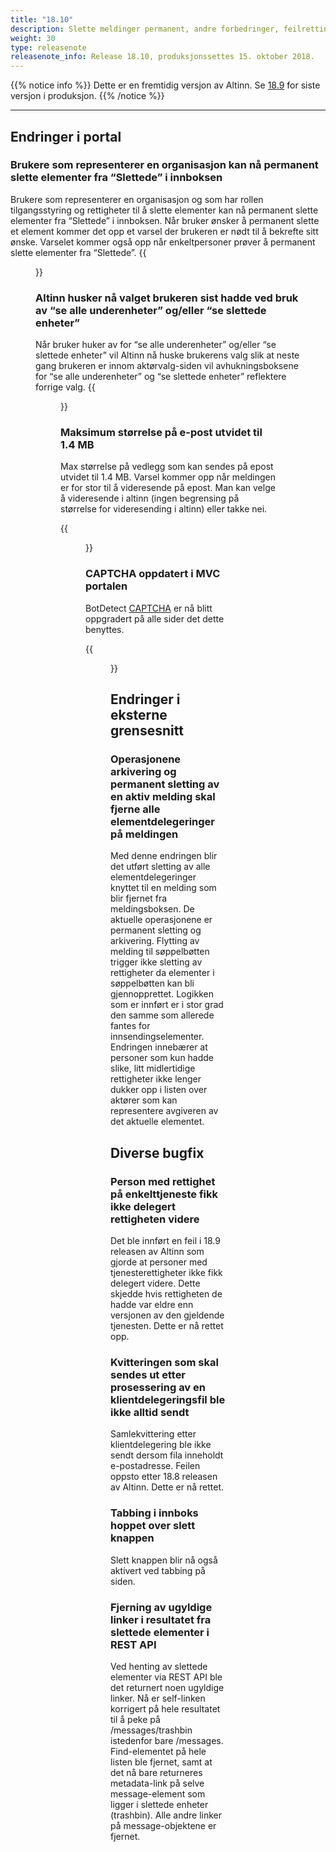 ```yaml
---
title: "18.10"
description: Slette meldinger permanent, andre forbedringer, feilrettinger m.m.
weight: 30
type: releasenote
releasenote_info: Release 18.10, produksjonssettes 15. oktober 2018.
---
```

{{% notice info %}}
Dette er en fremtidig versjon av Altinn. Se [18.9](../18-9) for siste versjon i produksjon.
{{% /notice %}}
***

## Endringer i portal

### Brukere som representerer en organisasjon kan nå permanent slette elementer fra “Slettede” i innboksen

Brukere som representerer en organisasjon og som har rollen tilgangsstyring og rettigheter til å slette elementer kan nå permanent slette elementer fra “Slettede” i innboksen. Når bruker ønsker å permanent slette et element kommer det opp et varsel der brukeren er nødt til å bekrefte sitt ønske. Varselet kommer også opp når enkeltpersoner prøver å permanent slette elementer fra “Slettede”.
{{<figure src="permanentSletting.png?width=600" title="">}}

### Altinn husker nå valget brukeren sist hadde ved bruk av “se alle underenheter” og/eller “se slettede enheter”

Når bruker huker av for “se alle underenheter” og/eller “se slettede enheter” vil Altinn nå huske brukerens valg slik at neste gang brukeren er innom aktørvalg-siden vil avhukningsboksene for “se alle underenheter” og “se slettede enheter” reflektere forrige valg.
{{<figure src="aktorvalg.png?width=600" title="">}}

### Maksimum størrelse på e-post utvidet til 1.4 MB

 Max størrelse på vedlegg som kan sendes på epost utvidet til 1.4 MB. Varsel kommer opp når meldingen er for stor til å videresende på epost. Man kan velge å videresende i altinn (ingen begrensing på størrelse for videresending i altinn) eller takke nei.

{{<figure src="vedleggStorrelse.png?width=600" title="">}}

### CAPTCHA oppdatert i MVC portalen

BotDetect [CAPTCHA](https://no.wikipedia.org/wiki/CAPTCHA) er nå blitt oppgradert på alle sider det dette benyttes.

{{<figure src="dcapta.png?width=600" title="">}}

## Endringer i eksterne grensesnitt

### Operasjonene arkivering og permanent sletting av en aktiv melding skal fjerne alle elementdelegeringer på meldingen

Med denne endringen blir det utført sletting av alle elementdelegeringer knyttet til en melding som blir fjernet fra meldingsboksen. De aktuelle operasjonene er permanent sletting og arkivering. Flytting av melding til søppelbøtten trigger ikke sletting av rettigheter da elementer i søppelbøtten kan bli gjennopprettet. Logikken som er innført er i stor grad den samme som allerede fantes for innsendingselementer.
Endringen innebærer at personer som kun hadde slike, litt midlertidige rettigheter ikke lenger dukker opp i listen over aktører som kan representere avgiveren av det aktuelle elementet.

## Diverse bugfix

### Person med rettighet på enkelttjeneste fikk ikke delegert rettigheten videre

Det ble innført en feil i 18.9 releasen av Altinn som gjorde at personer med tjenesterettigheter ikke fikk delegert videre. Dette skjedde hvis rettigheten de hadde var eldre enn versjonen av den gjeldende tjenesten. Dette er nå rettet opp.

### Kvitteringen som skal sendes ut etter prosessering av en klientdelegeringsfil ble ikke alltid sendt

Samlekvittering etter klientdelegering ble ikke sendt dersom fila inneholdt e-postadresse. Feilen oppsto etter 18.8 releasen av Altinn. Dette er nå rettet.

### Tabbing i innboks hoppet over slett knappen

Slett knappen blir nå også aktivert ved tabbing på siden.

### Fjerning av ugyldige linker i resultatet fra slettede elementer i REST API

Ved henting av slettede elementer via REST API ble det returnert noen ugyldige linker. Nå er self-linken korrigert på hele resultatet til å peke på /messages/trashbin istedenfor bare /messages. Find-elementet på hele listen ble fjernet, samt at det nå bare returneres metadata-link på selve message-element som ligger i slettede enheter (trashbin). Alle andre linker på message-objektene er fjernet.